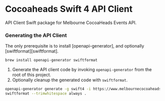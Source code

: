 # Cocoaheads Swift 4 API Client

API Client Swift package for Melbourne CocoaHeads Events API.

### Generating the API Client

The only prerequisite is to install [openapi-generator], and optionally [swiftformat][swiftformat].

```bash
brew install openapi-generator swiftformat
```

1. Generate the API client code by invoking `openapi-generator` from the root of this project.
2. Optionally cleanup the generated code with `swiftformat`.

```bash
openapi-generator generate -g swift4 -i https://www.melbournecocoaheads.com/api/openapi.json
swiftformat --trimwhitespace always .
```

